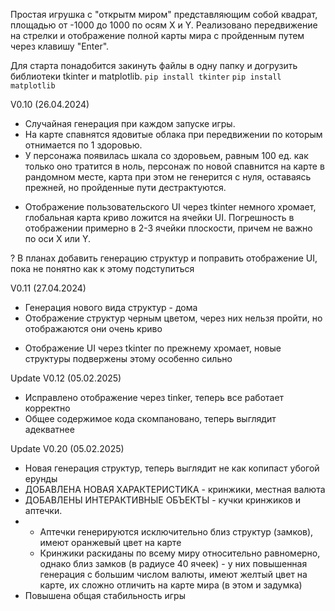 Простая игрушка с "открытм миром" представляющим собой квадрат, площадью от -1000 до 1000 по осям X и Y. Реализовано передвижение на стрелки и отображение полной карты мира с пройденным путем через клавишу "Enter".

Для старта понадобится закинуть файлы в одну папку и догрузить библиотеки tkinter и matplotlib. `pip install tkinter` `pip install matplotlib`

V0.10 (26.04.2024)
+ Случайная генерация при каждом запуске игры.
+ На карте спавнятся ядовитые облака при передвижении по которым отнимается по 1 здоровью.
+ У персонажа появилась шкала со здоровьем, равным 100 ед. как только оно тратится в ноль, персонаж по новой спавнится на карте в рандомном месте, карта при этом не генерится с нуля, оставаясь прежней, но пройденные пути дестрактуются.
- Отображение пользовательского UI через tkinter немного хромает, глобальная карта криво ложится на ячейки UI. Погрешность в отображении примерно в 2-3 ячейки плоскости, причем не важно по оси X или Y.
  
? В планах добавить генерацию структур и поправить отображение UI, пока не понятно как к этому подступиться

V0.11 (27.04.2024)
+ Генерация нового вида структур - дома
+ Отображение структур черным цветом, через них нельзя пройти, но отображаются они очень криво
- Отображение UI через tkinter по прежнему хромает, новые структуры подвержены этому особенно сильно

Update V0.12 (05.02.2025)
+ Исправлено отображение через tinker, теперь все работает корректно
+ Общее содержимое кода скомпановано, теперь выглядит адекватнее

Update V0.20 (05.02.2025)
+ Новая генерация структур, теперь выглядит не как копипаст убогой ерунды
+ ДОБАВЛЕНА НОВАЯ ХАРАКТЕРИСТИКА - кринжики, местная валюта
+ ДОБАВЛЕНЫ ИНТЕРАКТИВНЫЕ ОБЪЕКТЫ - кучки кринжиков и аптечки.
+ + Аптечки генерируются исключительно близ структур (замков), имеют оранжевый цвет на карте
  + Кринжики раскиданы по всему миру относительно равномерно, однако близ замков (в радиусе 40 ячеек) - у них повышенная генерация с большим числом валюты, имеют желтый цвет на карте, их сложно отличить на карте мира (в этом и задумка)
+ Повышена общая стабильность игры
